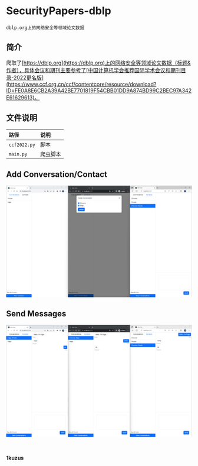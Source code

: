 # SecurityPapers-dblp

`dblp.org上的网络安全等领域论文数据`

## 简介

爬取了[https://dblp.org](https://dblp.org)上的网络安全等领域论文数据（标题&作者），具体会议和期刊主要参考了[中国计算机学会推荐国际学术会议和期刊目录-2022更名版](https://www.ccf.org.cn/ccf/contentcore/resource/download?ID=FE0A8E6CB2A39A42BE7701819F54CBB01DD9A874BD99C2BEC97A342E61629613)。

## 文件说明

| 路径           | 说明   |
|:-------------|:-----|
| `ccf2022.py` | 脚本   |
| `main.py`    | 爬虫脚本 |

## Add Conversation/Contact

![image](https://github.com/1kuzus/MiniChat/blob/main/img/1.png)

## Send Messages

![image](https://github.com/1kuzus/MiniChat/blob/main/img/2.png)

<br>

**1kuzus**
